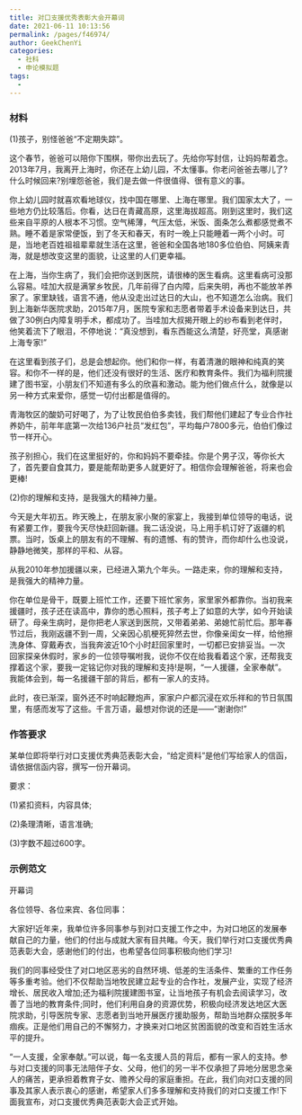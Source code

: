 ```yaml
---
title: 对口支援优秀表彰大会开幕词
date: 2021-06-11 10:13:56
permalink: /pages/f46974/
author: GeekChenYi
categories:
  - 社科
  - 申论模拟题
tags:
  - 
---
```

### 材料
(1)孩子，别怪爸爸“不定期失踪”。

这个春节，爸爸可以陪你下围棋，带你出去玩了。先给你写封信，让妈妈帮着念。2013年7月，我离开上海时，你还在上幼儿园，不太懂事。你老问爸爸去哪儿了?什么时候回来?别埋怨爸爸，我们是去做一件很值得、很有意义的事。

你上幼儿园时就喜欢看地球仪，找中国在哪里、上海在哪里。我们国家太大了，一些地方仍比较落后。你看，达日在青藏高原，这里海拔超高。刚到这里时，我们这些来自平原的人根本不习惯。空气稀薄，气压太低，米饭、面条怎么煮都感觉煮不熟。睡不着是家常便饭，到了冬天和春天，有时一晚上只能睡着一两个小时。可是，当地老百姓祖祖辈辈就生活在这里，爸爸和全国各地180多位伯伯、阿姨来青海，就是想改变这里的面貌，让这里的人们更幸福。

在上海，当你生病了，我们会把你送到医院，请很棒的医生看病。这里看病可没那么容易。哇加大叔是满掌乡牧民，几年前得了白内障，后来失明，再也不能放羊养家了。家里缺钱，语言不通，他从没走出过达日的大山，也不知道怎么治病。我们到上海新华医院求助，2015年7月，医院专家和志愿者带着手术设备来到达日，共做了30例白内障复明手术，都成功了。当哇加大叔揭开眼上的纱布看到老伴时，他笑着流下了眼泪，不停地说：“真没想到，看东西能这么清楚，好亮堂，真感谢上海专家!”

在这里看到孩子们，总是会想起你。他们和你一样，有着清澈的眼神和纯真的笑容。和你不一样的是，他们还没有很好的生活、医疗和教育条件。我们为福利院援建了图书室，小朋友们不知道有多么的欣喜和激动。能为他们做点什么，就像是以另一种方式来爱你，感觉一切付出都是值得的。

青海牧区的酸奶可好喝了，为了让牧民伯伯多卖钱，我们帮他们建起了专业合作社养奶牛，前年年底第一次给136户社员“发红包”，平均每户7800多元，伯伯们像过节一样开心。

孩子别担心，我们在这里挺好的，你和妈妈不要牵挂。你是个男子汉，等你长大了，首先要自食其力，要是能帮助更多人就更好了。相信你会理解爸爸，将来也会更棒!

(2)你的理解和支持，是我强大的精神力量。

今天是大年初五。昨天晚上，在朋友家小聚的家宴上，我接到单位领导的电话，说有紧要工作，要我今天尽快赶回新疆。我二话没说，马上用手机订好了返疆的机票。当时，饭桌上的朋友有的不理解、有的遗憾、有的赞许，而你却什么也没说，静静地微笑，那样的平和、从容。

从我2010年参加援疆以来，已经进入第九个年头。一路走来，你的理解和支持，是我强大的精神力量。

你在单位是骨干，既要上班忙工作，还要下班忙家务，家里家外都靠你。当初我来援疆时，孩子还在读高中，靠你的悉心照料，孩子考上了如意的大学，如今开始读研了。母亲生病时，是你把老人家送到医院，又带着弟弟、弟媳忙前忙后。那年春节过后，我刚返疆不到一周，父亲因心肌梗死猝然去世，你像亲闺女一样，给他擦洗身体、穿戴寿衣，当我奔波近10个小时赶回家里时，一切都已安排妥当。一次回家探亲休假时，家乡的一位领导嘱咐我，说你不仅在给我看着这个家，还帮我支撑着这个家，要我一定铭记你对我的理解和支持!是啊，“一人援疆，全家奉献”。我能体会到，每一名援疆干部的背后，都有一家人的支持。

此时，夜已渐深，窗外还不时响起鞭炮声，家家户户都沉浸在欢乐祥和的节日氛围里，有感而发写了这些。千言万语，最想对你说的还是——“谢谢你!”

### 作答要求

某单位即将举行对口支援优秀典范表彰大会，“给定资料”是他们写给家人的信函，请依据信函内容，撰写一份开幕词。

要求：

(1)紧扣资料，内容具体;

(2)条理清晰，语言准确;

(3)字数不超过600字。



### 示例范文

开幕词


各位领导、各位来宾、各位同事：

大家好!近年来，我单位许多同事参与到对口支援工作之中，为对口地区的发展奉献自己的力量，他们的付出与成就大家有目共睹。今天，我们举行对口支援优秀典范表彰大会，感谢他们的付出，也希望各位同事积极向他们学习!

我们的同事经受住了对口地区恶劣的自然环境、低差的生活条件、繁重的工作任务等多重考验。他们不仅帮助当地牧民建立起专业的合作社，发展产业，实现了经济增长、居民收入增加;还为福利院援建图书室，让当地孩子有机会去阅读学习，改善了当地的教育条件;同时，他们利用自身的资源优势，积极向经济发达地区大医院求助，引导医院专家、志愿者到当地开展医疗援助服务，帮助当地群众摆脱多年痼疾。正是他们用自己的不懈努力，才换来对口地区贫困面貌的改变和百姓生活水平的提升。

“一人支援，全家奉献。”可以说，每一名支援人员的背后，都有一家人的支持。参与对口支援的同事无法陪伴子女、父母，他们的另一半不仅承担了异地分居思念亲人的痛苦，更承担着教育子女、赡养父母的家庭重担。在此，我们向对口支援的同事及其家人表示衷心的感谢，希望家人们多多理解和支持我们的对口支援工作!下面我宣布，对口支援优秀典范表彰大会正式开始。